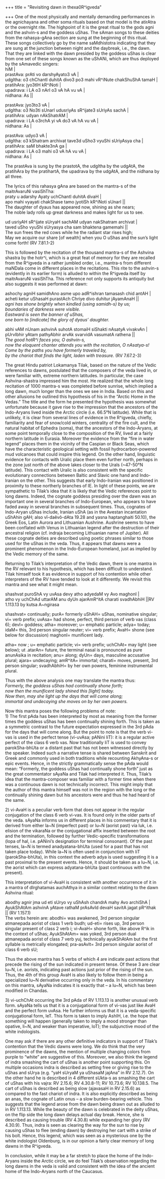 +++
title = "Revisiting dawn in thexa0R^igveda"

+++
One of the most physically and mentally demanding performances in the
agnichayana and other soma rituals based on that model is the atirAtra
or the overnight rite. The highpoint of it is the great ritual to the
gods agni and the ashvin-s and the goddess uShas. The sAman songs to
these deities from the rahasya-gAna section are sung at the beginning of
this ritual. These songs collectively go by the name saMdhistotra
indicating that they are sung at the junction between night and the
daybreak, i.e., the dawn. That they are linked with the dawn presided by
the goddess uShas is clear from one set of these songs known as the
uShANi, which are thus deployed by the sAmavedic singers:  
hiM |  
prastAva: prAti vo darshyAyato3 vA |  
udgItha: o3 chChantI duhitA divo3 po3 mahi vR^iNute chakShuShA tamaH |  
pratihAra: jyo3tIH kR^iNoti |  
upadrava: i LA o3 nArI o3 vA hA vu vA |  
nidhana: As ||

prastAva: jyo3to3 vA |  
udgItha: o3 No3ti sUnarI udusriyAs sR^ijate3 sUriyAs sachA |  
pratihAra: udyan nAkShatrAM |  
upadrava: i LA o3rchA yi vA do3 vA hA vu vA |  
nidhana: As |

prastAva: udyo3 vA |  
udgItha: o3 kShatram archivat tave3d uSho3 vyuShi sUriyAsya cha |  
pratihAra: saM bhakte3nA ga |  
upadrava: i LA o3 mahi o3 vA hA vu vA |  
nidhana: As |

The prastAva is sung by the prastotA, the udgItha by the udgAtA, the
pratihAra by the pratihartA, the upadrava by the udgAtA, and the nidhana
by all three.

The lyrics of this rahasya gAna are based on the mantra-s of the
maitrAvaruNi vasiShTha:  
praty u adarshy Ayaty uchChantI duhitA divaH |  
apo mahi vyayati chakShase tamo jyotiSh kR^iNoti sUnarI ||  
The daughter of dyaus has appeared now, shining as she nears;  
The noble lady rolls up great darkness and makes light for us to see.

ud usriyAH sR^ijate sUryaH sachAM udyan nakShatram archivat |  
taved uSho vyuShi sUryasya cha sam bhaktena gamemahi ||  
The sun frees the red cows while he the radiant star rises high;  
May we acquire our share \[of wealth\] when you O uShas and the sun’s
light come forth\! (RV 7.81.1-2)

This is followed by the recitation of the thousand mantra-s of the
Ashvina shastra by the hotr^i, which is a great feat of memory for they
are recalled from the R^igveda in a rather jumbled order, i.e., mantra-s
from different maNDala come in different places in the recitations. This
rite to the ashvin-s (evidently in its earlier form) is alluded to
within the R^igveda itself by maitrAvaruNi vasiShTha. This reference not
only supports its antiquity but also suggests it was performed at dawn:

ashochy agniH samidhAno asme upo adR^ishran tamasash chid antAH |  
acheti ketur uShasaH purastAch Chriye divo duhitur jAyamAnaH ||  
*agni has shone brightly when kindled (using samidh-s) by us;*  
*boundaries of darkness were visible.*  
*Eastward is seen the banner of uShas,*  
*one born to \[indicate\] the glory of dyaus’ daughter.*

abhi vAM nUnam ashvinA suhotA stomaiH siShakti nAsatyA vivakvAn |  
pUrvIbhir yAtam pathyAbhir arvAk svarvidA vasumatA rathena ||  
*The good hotR^i faces you, O ashvin-s,*  
*now the eloquent chanter attends you with the recitation, O
nAsatya-s\!*  
*Come by the paths you have formerly traveled by,*  
*by the chariot that finds the light, laden with treasure.* (RV
7.67.2-3)

The great Hindu patriot Lokamanya Tilak, based on the nature of the
Vedic references to dawns, postulated that the composers of the veda
lived in, or were familiar with, extreme northern latitudes. In
particular, the case Ashvina-shastra impressed him the most. He realized
that the whole long recitation of 1000 mantra-s was completed before
sunrise, which implied a long dawn, much longer than the ones we see in
India. Based on this and other allusions he outlined this hypothesis of
his in the “Arctic Home in the Vedas.” The title and the form he
presented the hypothesis was somewhat unfortunate because it gave rise
to the impression that the ancestors of the Indo-Aryans lived inside the
Arctic circle (i.e. 66.5°N latitude). While that is unlikely, it is
clear from several lines of evidence in the R^igveda, chiefly,
familiarity and fear of snow/cold winters, centrality of the fire cult,
and the natural habitat of Ephedra (soma), that the ancestors of the
Indo-Aryans, at some point temporally close to the composition of the
RV, lived at a fairly northern latitude in Eurasia. Moreover the
evidence from the “fire in water legend” places them in the vicinity of
the Caspian or Black Seas, which have the characteristic geological
setting with fossil hydrocarbon-powered mud volcanoes that could inspire
this legend. On the other hand, linguistic evidence for contacts with
Uralic place them even further north, perhaps in the zone just north of
the above lakes closer to the Urals (\~47-50°N latitude). This contact
with Uralic is also consistent with the specific evolutionary
connections between Baltic and Slavic one hand and Indo-Iranian on the
other. This suggests that early Indo-Iranian was positioned in proximity
to these northerly branches of IE. In light of these points, we are
sympathetic to Tilak’s idea that it is likely that the Vedic references
point to long dawns. Indeed, the cognate goddess presiding over the dawn
was an important one in several branches of Indo-European, who appears
to have faded away in several branches in subsequent times. Thus,
cognates of Indo-Aryan uShas include, Iranian uShA (as in the Avestan
incantation uShAhin gAH; also vî-daêvô-dAta 19.28 and yasna haptanghaiti
50.10), the Greek Eos, Latin Aurora and Lithuanian Aushrine. Aushrine
seems to have been conflated with Venus in Lithuanian legend after the
destruction of their ancestral religion (cf. indraja becoming Lithuanian
name of Jupiter). All these cognate deities are described using poetic
phrases similar to those used for the uShas in the veda. Thus, it
appears that dawns were a prominent phenomenon in the Indo-European
homeland, just as implied by the Vedic memory of the same.

Returning to Tilak’s interpretation of the Vedic dawn, there is one
mantra in the RV relevant to his hypothesis, which has been difficult to
understand. Tilak himself took it as evidence in support of his
contention while other interpreters of the RV have tended to look at it
differently. We revisit this mantra and see what it might mean.

shashvat puroShA vy uvAsa devy atho adyedaM vy Avo maghonI |  
atho vy uchChAd uttarAM anu dyUn ajarAmR^itA charati svadhAbhiH ||RV
1.113.13 by kutsa A\~ngirasa

shashvat= continually; purA= formerly uShAH= uShas, nominative singular;
vi= verb prefix; uvAsa= had shone, perfect, third person of verb vas
(class 6); devI= goddess; atha= moreover; u= emphatic particle; adya=
today; idaM= this, 3rd person singular neuter; vi= verb prefix; AvaH=
shone (see below for discussion) maghonI= munificent lady.

atha= now ; u= emphatic particle; vi= verb prefix; uchChAt= may light
(see below); ut .atarAn= future, the terminal nasal is pronounced as
pure anunAsika in recitation; anu= along; dyUn= days, masculine
accusative plural; ajara= undecaying; amR^itA= immortal; charati= moves,
present, 3rd person singular; svadhAbhiH= by her own powers, feminine
instrumental plural.

Thus with the above analysis one may translate the mantra thus:  
*Formerly, the goddess uShas had continually shone forth;*  
*now then the munificent lady shined this \[light\] today.*  
*Now then, may she light up the days that will come along;*  
*immortal and undecaying she moves on by her own powers.*

Now this mantra poses the following problems of note:  
1\) The first pAda has been interpreted by most as meaning from the
former times the goddess uShas has been continually shining forth. This
is taken as a symmetric contrast to the future expectation expressed in
the 3rd pAda for the days that will come along. But the point to note is
that the verb vi-vas is used in the perfect tense (vi-uvAsa; pANini
liT): it is a regular active perfect of the class 6 verb vas. Now
traditionally liT is used to convey parokSha-bhUta or a distant past
that has not been witnessed directly by the speaker. Indeed such a
narrative tense is shared between Sanskrit and Greek and commonly used
in both traditions while recounting AkhyAna-s or epic events. Hence, in
the strictly grammatically sense the pAda would mean: “Formerly, the
goddess uShas had continually shone forth” just as the great commentator
sAyaNa and Tilak had interpreted it. Thus, Tilak’s idea that the
mantra-composer was familiar with a former time when there was a
continuous dawn is not technically incorrect. This might imply that the
author of this mantra himself was not in the region with the long or the
continually shining dawn but his ancestors were and thus he had heard of
the same.

2\) vi-AvaH is a peculiar verb form that does not appear in the regular
conjugation of the class 6 verb vi-vas. It is found only in the older
parts of the veda. sAyaNa informs us in different places in his
commentary that it is derived from either la\~N (imperfect past) or
lu\~N (aorist past) via luk, i.e. elision of the vikaraNa or the
conjugational affix inserted between the root and the termination,
followed by further Vedic-specific transformations (lopa of hal, i.e.
pANini’s designation for terminal consonant). Of the past tenses, la\~N
is termed anadyatana-bhUta (used for a past that has not taken place
today). While la\~N is often used in conjunction with liT
(parokSha-bhUta), in this context the adverb adya is used suggesting it
is a past proximal to the present events. Hence, it should be taken as a
lu\~N, i.e. the aorist which can express adyatana-bhUta (past continuous
with the present).

This interpretation of vi-AvaH is consistent with another occurrence of
it in a mantra of dIrghatamas auchAthya in a similar context relating to
the dawn Ashvina ritual:

abodhy agnir jma ud eti sUryo vy uShAsh chandrA mahy Avo archiShA |  
AyukShAtAm ashvinA yAtave rathaM prAsAvId devaH savitA jagat pR^ithak ||
(RV 1.157.1)  
The verbs herein are: abodhi= was awakened, 3rd person singular
atmanepada aorist of class 1 verb budh; ud-eti= rises up, 3rd person
singular present of class 2 verb i; vi-AvaH= shone forth, like above
R^ik in the context of uShas; AyukShAtAm= was yoked, 3rd person dual
atmanepada aorist of class 7 verb yuj, technically ayukShAtAm but the
first syllable is metrically elongated; pra-asAvIt= 3rd person singular
aorist of class 6 verb sU;

Thus the above mantra has 5 verbs of which 4 are indicate past actions
that precede the rising of the sun indicated in present tense. Of these
3 are clear lu\~N, i.e. aorists, indicating past actions just prior of
the rising of the sun. Thus, the 4th of this group AvaH is also likely
to follow them in being a specialized lu\~N derivative occurring only in
the veda. In his commentary on this mantra, sAyaNa indicates it is
exactly that – a lu\~N, which has been modified in Chandas.

3\) vi-uchChAt occurring the 3rd pAda of RV 1.113.13 is another unusual
verb form. sAyaNa tells us that it is a conjugational form of vi-vas
just like AvaH and the perfect form uvAsa. He further informs us that it
is a veda-specific conjugational form, leT. This form is taken to imply
AshIH, i.e. the hope that something will happen (generally taken to
imply a mood stronger than opative, li\~N, and weaker than imperative,
loT); the subjunctive mood of the white indologists.

One may ask if there are any other definitive indicators in support of
Tilak’s contention that the Vedic dawns were long. We do think that the
very prominence of the dawns, the mention of multiple changing colors
from purple to “white” are suggestive of this. Moreover, we also think
the legend of indra smashing the cart of uShas is another point
supporting this. On multiple occasions indra is described as setting
free or giving rise to the uShas and sUrya (e.g. “yaH sUryaM ya uShasaM
jajAna” in RV 2.12.7). On the other hand he is described in 4 different
sUkta-s as smashing the cart of uShas with his vajra: RV 2.15.6; RV
4.30.8-11; RV 10.73.6; RV 10.138.5. The cart of uShas is described as
being slow (ajavasaH in RV 2.15.6) as compared to the fast chariot of
indra. It is also explicitly described as being an anas, the cognate of
Latin onus – a slow burden-bearing vehicle. This suggests that the
legend arose from the dawn being drawn out as alluded to in RV 1.113.13.
While the beauty of the dawn is celebrated in the deity uShas, on the
flip side the long dawn delays actual day break. Hence, she is described
as causing trouble (RV 4.30.8) while expanding her glory (RV 4.30.9).
Thus, indra is seen as clearing the way for the sun to rise by causing
uShas to flee (ending dawn) by destroying her cart with a strike of his
bolt. Hence, this legend, which was seen as a mysterious one by the
white indologist Oldenburg, is in our opinion a fairly clear memory of
long dawns in the R^igveda.

In conclusion, while it may be a far stretch to place the home of the
Indo-Aryans inside the Arctic circle, we do feel Tilak’s observation
regarding the long dawns in the veda is valid and consistent with the
idea of the ancient home of the Indo-Aryans north of the Caucasus.
